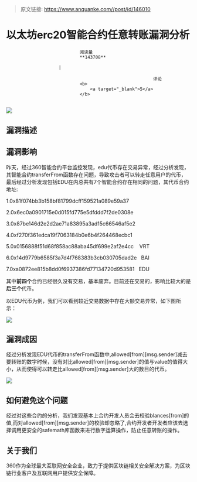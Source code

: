 > 原文链接: https://www.anquanke.com//post/id/146010 


# 以太坊erc20智能合约任意转账漏洞分析


                                阅读量   
                                **143708**
                            
                        |
                        
                                                            评论
                                <b>
                                    <a target="_blank">5</a>
                                </b>
                                                                                    



## [![](https://p1.ssl.qhimg.com/t018943b94be0743a88.jpg)](https://p1.ssl.qhimg.com/t018943b94be0743a88.jpg)

## 漏洞描述



## 漏洞影响

昨天，经过360智能合约平台监控发现，edu代币存在交易异常，经过分析发现，其智能合约transferFrom函数存在问题，导致攻击者可以转走任意用户的代币，最后经过分析发现包括EDU在内总共有7个智能合约存在相同的问题，其代币合约地址:

1.0x81f074bb3b158bf81799dcff159521a089e59a37

2.0x6ec0a0901715e0d015fd775e5dfddd7f2de0308e

3.0x87be146d2e2d2ae71a83895a3ad15c66546af5e2

4.0xf270f361edca19f7063184b0e6b4f264468ecbc1

5.0x0156888f51d68f858ac88aba45df699e2af2e4cc    VRT

6.0x14d9779b6585f3a7d4f768383b3cb030705dad2e   BAI

7.0xa0872ee815b8dd0f6937386fd77134720d953581   EDU

其中**前四个**合约已经很久没有交易，基本废弃。目前还在交易的，影响比较大的是**后三个**代币。

以EDU代币为例，我们可以看到较近交易数据中存在大额交易异常，如下图所示：

[![](https://p2.ssl.qhimg.com/t01d31947779967e068.png)](https://p2.ssl.qhimg.com/t01d31947779967e068.png)



## 漏洞成因

经过分析发现EDU代币的transferFrom函数中,allowed[from][msg.sender]减去要转账的数字时候，没有对比allowed[from][msg.sender]的值与value的值得大小，从而使得可以转走比allowed[from][msg.sender]大的数目的代币。

[![](https://p1.ssl.qhimg.com/t016e13dc292fdb282e.png)](https://p1.ssl.qhimg.com/t016e13dc292fdb282e.png)



## 如何避免这个问题

经过对这些合约的分析，我们发现基本上合约开发人员会去校验blances[from]的值,而对allowed[from][msg.sender]的校验却忽略了,合约开发者开发者应该去选择调用更安全的safemath库函数来进行数字运算操作，防止任意转账的操作。



## 关于我们

360作为全球最大互联网安全企业，致力于提供区块链相关安全解决方案，为区块链行业客户及互联网用户提供安全保障。
